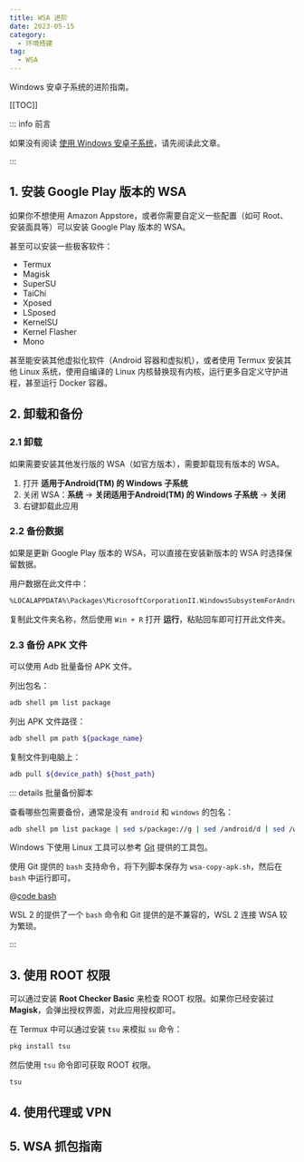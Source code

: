 ```yaml
---
title: WSA 进阶
date: 2023-05-15
category:
  - 环境搭建
tag:
  - WSA
---
```


Windows 安卓子系统的进阶指南。

<!-- more -->

[[TOC]]

::: info 前言

如果没有阅读 [使用 Windows 安卓子系统](./windows-subsystem-for-android.md)，请先阅读此文章。

:::

## 1. 安装 Google Play 版本的 WSA

如果你不想使用 Amazon Appstore，或者你需要自定义一些配置（如可 Root、安装面具等）可以安装 Google Play 版本的 WSA。

甚至可以安装一些极客软件：
- Termux
- Magisk
- SuperSU
- TaiChi
- Xposed
- LSposed
- KernelSU
- Kernel Flasher
- Mono

甚至能安装其他虚拟化软件（Android 容器和虚拟机），或者使用 Termux 安装其他 Linux 系统，使用自编译的 Linux 内核替换现有内核，运行更多自定义守护进程，甚至运行 Docker 容器。

## 2. 卸载和备份

### 2.1 卸载

如果需要安装其他发行版的 WSA（如官方版本），需要卸载现有版本的 WSA。

1. 打开 **适用于Android(TM) 的 Windows 子系统**
2. 关闭 WSA：**系统** -> **关闭适用于Android(TM) 的 Windows 子系统** -> **关闭**
3. 右键卸载此应用

### 2.2 备份数据

如果是更新 Google Play 版本的 WSA，可以直接在安装新版本的 WSA 时选择保留数据。

用户数据在此文件中：

```bash
%LOCALAPPDATA%\Packages\MicrosoftCorporationII.WindowsSubsystemForAndroid_8wekyb3d8bbwe\LocalCache\userdata.vhdx
```

复制此文件夹名称，然后使用 `Win + R` 打开 **运行**，粘贴回车即可打开此文件夹。

### 2.3 备份 APK 文件

可以使用 Adb 批量备份 APK 文件。

列出包名：

```bash
adb shell pm list package
```

列出 APK 文件路径：

```bash
adb shell pm path ${package_name}
```

复制文件到电脑上：

```bash
adb pull ${device_path} ${host_path}
```

::: details 批量备份脚本

查看哪些包需要备份，通常是没有 `android` 和 `windows` 的包名：

```bash
adb shell pm list package | sed s/package://g | sed /android/d | sed /windows/d
```

Windows 下使用 Linux 工具可以参考 [Git](https://git-scm.com/) 提供的工具包。

使用 Git 提供的 `bash` 支持命令，将下列脚本保存为 `wsa-copy-apk.sh`，然后在 `bash` 中运行即可。

@[code bash](./src/wsa-copy-apk.sh)

WSL 2 的提供了一个 `bash` 命令和 Git 提供的是不兼容的，WSL 2 连接 WSA 较为繁琐。

:::

## 3. 使用 ROOT 权限

可以通过安装 **Root Checker Basic** 来检查 ROOT 权限。如果你已经安装过 **Magisk**，会弹出授权界面，对此应用授权即可。

在 Termux 中可以通过安装 `tsu` 来模拟 `su` 命令：

```bash
pkg install tsu
```

然后使用 `tsu` 命令即可获取 ROOT 权限。

```bash
tsu
```

## 4. 使用代理或 VPN

## 5. WSA 抓包指南
